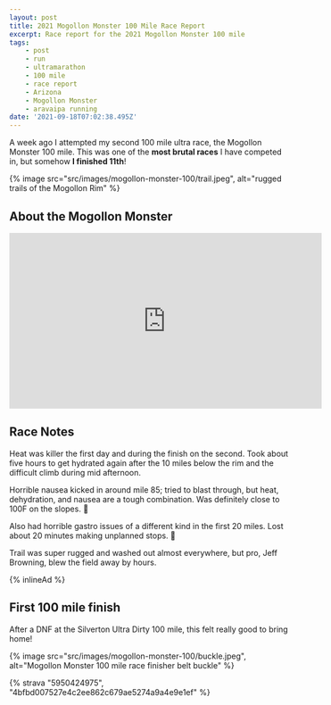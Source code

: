 ```yaml
---
layout: post
title: 2021 Mogollon Monster 100 Mile Race Report
excerpt: Race report for the 2021 Mogollon Monster 100 mile
tags:
    - post
    - run
    - ultramarathon
    - 100 mile
    - race report
    - Arizona
    - Mogollon Monster
    - aravaipa running
date: '2021-09-18T07:02:38.495Z'
---
```


A week ago I attempted my second 100 mile ultra race, the Mogollon Monster 100 mile. This was one of the **most brutal races** I have competed in, but somehow **I finished 11th**!

{% image src="src/images/mogollon-monster-100/trail.jpeg", alt="rugged trails of the Mogollon Rim" %}

## About the Mogollon Monster

<iframe width="560" height="315" src="https://www.youtube-nocookie.com/embed/HIiR5fmgYLY" title="YouTube video player" frameborder="0" allow="accelerometer; autoplay; clipboard-write; encrypted-media; gyroscope; picture-in-picture" allowfullscreen></iframe>

## Race Notes

Heat was killer the first day and during the finish on the second. Took about five hours to get hydrated again after the 10 miles below the rim and the difficult climb during mid afternoon.

Horrible nausea kicked in around mile 85; tried to blast through, but heat, dehydration, and nausea are a tough combination. Was definitely close to 100F on the slopes. :nauseated_face:

Also had horrible gastro issues of a different kind in the first 20 miles. Lost about 20 minutes making unplanned stops. :shit:

Trail was super rugged and washed out almost everywhere, but pro, Jeff Browning, blew the field away by hours.

{% inlineAd %}

## First 100 mile finish

After a DNF at the Silverton Ultra Dirty 100 mile, this felt really good to bring home!

{% image src="src/images/mogollon-monster-100/buckle.jpeg", alt="Mogollon Monster 100 mile race finisher belt buckle" %}

{% strava "5950424975", "4bfbd007527e4c2ee862c679ae5274a9a4e9e1ef" %}
